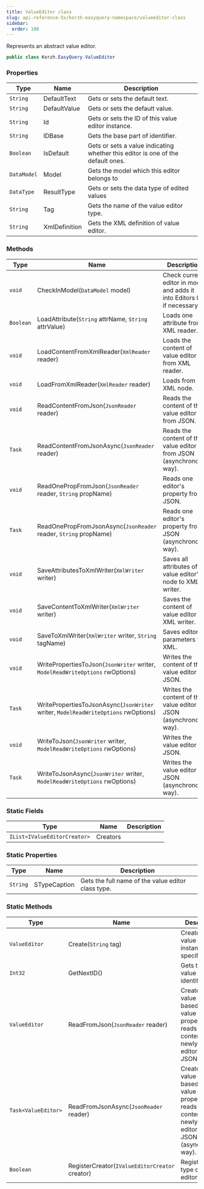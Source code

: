 ```yaml
---
title: ValueEditor class
slug: api-reference-5x/korzh-easyquery-namespace/valueeditor-class
sidebar:
  order: 100
---
```


Represents an abstract value editor.
```csharp
public class Korzh.EasyQuery.ValueEditor

```

### Properties

| Type | Name | Description | 
| --- | --- | --- | 
| `String` | DefaultText | Gets or sets the default text. | 
| `String` | DefaultValue | Gets or sets the default value. | 
| `String` | Id | Gets or sets the ID of this value editor instance. | 
| `String` | IDBase | Gets the base part of identifier. | 
| `Boolean` | IsDefault | Gets or sets a value indicating whether this editor is one of the default ones. | 
| `DataModel` | Model | Gets the model which this editor belongs to | 
| `DataType` | ResultType | Gets or sets the data type of edited values | 
| `String` | Tag | Gets the name of the value editor type. | 
| `String` | XmlDefinition | Gets the XML definition of value editor. | 


### Methods

| Type | Name | Description | 
| --- | --- | --- | 
| `void` | CheckInModel(`DataModel` model) | Check current editor in model and adds it into Editors list if necessary. | 
| `Boolean` | LoadAttribute(`String` attrName, `String` attrValue) | Loads one attribute from XML reader. | 
| `void` | LoadContentFromXmlReader(`XmlReader` reader) | Loads the content of value editor from XML reader. | 
| `void` | LoadFromXmlReader(`XmlReader` reader) | Loads from XML node. | 
| `void` | ReadContentFromJson(`JsonReader` reader) | Reads the content of the value editor from JSON. | 
| `Task` | ReadContentFromJsonAsync(`JsonReader` reader) | Reads the content of the value editor from JSON (asynchronous way). | 
| `void` | ReadOnePropFromJson(`JsonReader` reader, `String` propName) | Reads one editor's property from JSON. | 
| `Task` | ReadOnePropFromJsonAsync(`JsonReader` reader, `String` propName) | Reads one editor's property from JSON (asynchronous way). | 
| `void` | SaveAttributesToXmlWriter(`XmlWriter` writer) | Saves all attributes of value editor's node to XML writer. | 
| `void` | SaveContentToXmlWriter(`XmlWriter` writer) | Saves the content of value editor to XML writer. | 
| `void` | SaveToXmlWriter(`XmlWriter` writer, `String` tagName) | Saves editor parameters to XML. | 
| `void` | WritePropertiesToJson(`JsonWriter` writer, `ModelReadWriteOptions` rwOptions) | Writes the content of the value editor to JSON. | 
| `Task` | WritePropertiesToJsonAsync(`JsonWriter` writer, `ModelReadWriteOptions` rwOptions) | Writes the content of the value editor to JSON (asynchronous way). | 
| `void` | WriteToJson(`JsonWriter` writer, `ModelReadWriteOptions` rwOptions) | Writes the value editor to JSON. | 
| `Task` | WriteToJsonAsync(`JsonWriter` writer, `ModelReadWriteOptions` rwOptions) | Writes the value editor to JSON (asynchronous way). | 


### Static Fields

| Type | Name | Description | 
| --- | --- | --- | 
| `IList<IValueEditorCreator>` | Creators |  | 


### Static Properties

| Type | Name | Description | 
| --- | --- | --- | 
| `String` | STypeCaption | Gets the full name of the value editor class type. | 


### Static Methods

| Type | Name | Description | 
| --- | --- | --- | 
| `ValueEditor` | Create(`String` tag) | Creates a value editor instance of the specified type. | 
| `Int32` | GetNextID() | Gets the next value editor identifier. | 
| `ValueEditor` | ReadFromJson(`JsonReader` reader) | Creates a value editor based on the value of "tag" property and reads the content of the newly created editor from JSON. | 
| `Task<ValueEditor>` | ReadFromJsonAsync(`JsonReader` reader) | Creates a value editor based on the value of "tag" property and reads the content of the newly created editor from JSON (asynchronous way). | 
| `Boolean` | RegisterCreator(`IValueEditorCreator` creator) | Registers new type of value editor. |
